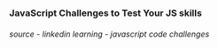### JavaScript Challenges to Test Your JS skills

###### source - linkedin learning - javascript code challenges
